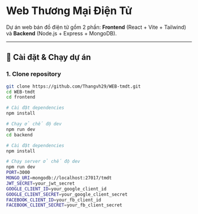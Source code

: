 # Web Thương Mại Điện Tử

Dự án web bán đồ điện tử gồm 2 phần: **Frontend** (React + Vite + Tailwind) và **Backend** (Node.js + Express + MongoDB).

---

## 🚀 Cài đặt & Chạy dự án

### 1. Clone repository
```bash
git clone https://github.com/Thangvh29/WEB-tmdt.git
cd WEB-tmdt
cd frontend

# Cài đặt dependencies
npm install

# Chạy ở chế độ dev
npm run dev
cd backend

# Cài đặt dependencies
npm install

# Chạy server ở chế độ dev
npm run dev
PORT=3000
MONGO_URI=mongodb://localhost:27017/tmdt
JWT_SECRET=your_jwt_secret
GOOGLE_CLIENT_ID=your_google_client_id
GOOGLE_CLIENT_SECRET=your_google_client_secret
FACEBOOK_CLIENT_ID=your_fb_client_id
FACEBOOK_CLIENT_SECRET=your_fb_client_secret
